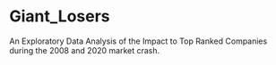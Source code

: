 # Giant_Losers
An Exploratory Data Analysis of the Impact to Top Ranked Companies during the 2008 and 2020 market crash. 
